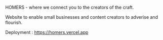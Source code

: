 HOMERS - where we connect you to the creators of the craft.

Website to enable small businesses and content creators to adverise and flourish. 

Deployment : https://homers.vercel.app
